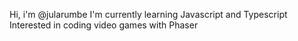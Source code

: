 Hi, i'm @jularumbe
I'm currently learning Javascript and Typescript
Interested in coding video games with Phaser



<!---
jularumbe/jularumbe is a ✨ special ✨ repository because its `README.md` (this file) appears on your GitHub profile.
You can click the Preview link to take a look at your changes.
--->

